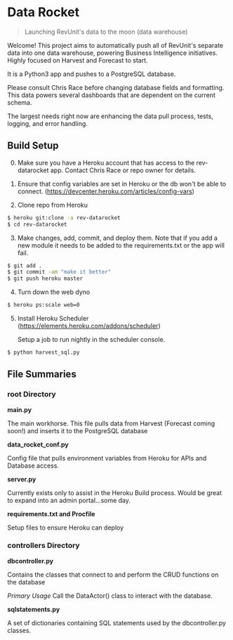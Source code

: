 # Data Rocket

> Launching RevUnit's data to the moon (data warehouse)

Welcome!  This project aims to automatically push all of RevUnit's separate data into one data warehouse, powering Business Intelligence initiatives.  Highly focused on Harvest and Forecast to start.

It is a Python3 app and pushes to a PostgreSQL database.

Please consult Chris Race before changing database fields and formatting.  This data powers several dashboards that are dependent on the current schema.

The largest needs right now are enhancing the data pull process, tests, logging, and error handling.

## Build Setup

0. Make sure you have a Heroku account that has access to the rev-datarocket app.  Contact Chris Race or repo owner for details.

1. Ensure that config variables are set in Heroku or the db won't be able to connect.
(https://devcenter.heroku.com/articles/config-vars)
2. Clone repo from Heroku
``` bash
$ heroku git:clone -a rev-datarocket
$ cd rev-datarocket
```
3. Make changes, add, commit, and deploy them.  Note that if you add a new module it needs to be added to the requirements.txt or the app will fail.
``` bash
$ git add .
$ git commit -am "make it better"
$ git push heroku master
```
4. Turn down the web dyno
``` bash
$ heroku ps:scale web=0
```
5. Install Heroku Scheduler (https://elements.heroku.com/addons/scheduler)

   Setup a job to run nightly in the scheduler console.
``` bash
$ python harvest_sql.py
```


## File Summaries

### root Directory

**main.py**

The main workhorse.  This file pulls data from Harvest (Forecast coming soon!) and inserts it to the PostgreSQL database


**data_rocket_conf.py**

Config file that pulls environment variables from Heroku for APIs and Database access.

**server.py**

Currently exists only to assist in the Heroku Build process.  Would be great to expand into an admin portal...some day.

**requirements.txt and Procfile**

Setup files to ensure Heroku can deploy

### controllers Directory

**dbcontroller.py**

Contains the classes that connect to and perform the CRUD functions on the database

*Primary Usage*
Call the DataActor() class to interact with the database.

**sqlstatements.py**

A set of dictionaries containing SQL statements used by the dbcontroller.py classes.
